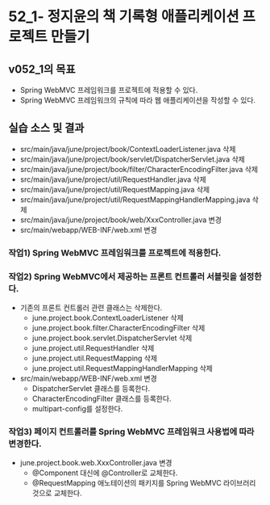 # 52_1- 정지윤의 책 기록형 애플리케이션 프로젝트 만들기

## v052_1의 목표

- Spring WebMVC 프레임워크를 프로젝트에 적용할 수 있다.
- Spring WebMVC 프레임워크의 규칙에 따라 웹 애플리케이션을 작성할 수 있다.

## 실습 소스 및 결과

- src/main/java/june/project/book/ContextLoaderListener.java 삭제
- src/main/java/june/project/book/servlet/DispatcherServlet.java 삭제
- src/main/java/june/project/book/filter/CharacterEncodingFilter.java 삭제
- src/main/java/june/project/util/RequestHandler.java 삭제
- src/main/java/june/project/util/RequestMapping.java 삭제
- src/main/java/june/project/util/RequestMappingHandlerMapping.java 삭제
- src/main/java/june/project/book/web/XxxController.java 변경
- src/main/webapp/WEB-INF/web.xml 변경

### 작업1) Spring WebMVC 프레임워크를 프로젝트에 적용한다.

### 작업2) Spring WebMVC에서 제공하는 프론트 컨트롤러 서블릿을 설정한다.

- 기존의 프론트 컨트롤러 관련 클래스는 삭제한다.
    - june.project.book.ContextLoaderListener 삭제
    - june.project.book.filter.CharacterEncodingFilter 삭제
    - june.project.book.servlet.DispatcherServlet 삭제
    - june.project.util.RequestHandler 삭제
    - june.project.util.RequestMapping 삭제
    - june.project.util.RequestMappingHandlerMapping 삭제
- src/main/webapp/WEB-INF/web.xml 변경
    - DispatcherServlet 클래스를 등록한다.
    - CharacterEncodingFilter 클래스를 등록한다.
    - multipart-config를 설정한다.
  
### 작업3) 페이지 컨트롤러를 Spring WebMVC 프레임워크 사용법에 따라 변경한다.

- june.project.book.web.XxxController.java 변경
    - @Component 대신에 @Controller로 교체한다.
    - @RequestMapping 애노테이션의 패키지를 Spring WebMVC 라이브러리 것으로 교체한다.
  
